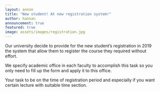 ```yaml
---
layout: annon
title: "New student! At new registration system!"
author: hannan
announcement: true
featured: true
image: assets/images/registration.jpg
---
```


<p>Our university decide to provide for the new student’s registration in 2019 the system that allow them to register the course they required without effort.</p>


<p>We specify academic office in each faculty to accomplish this task so you only need to fill up the form and apply it to this office. </p>

<p>Your task to be on the time of registration period and especially if you want certain lecture with suitable time section.</p>
